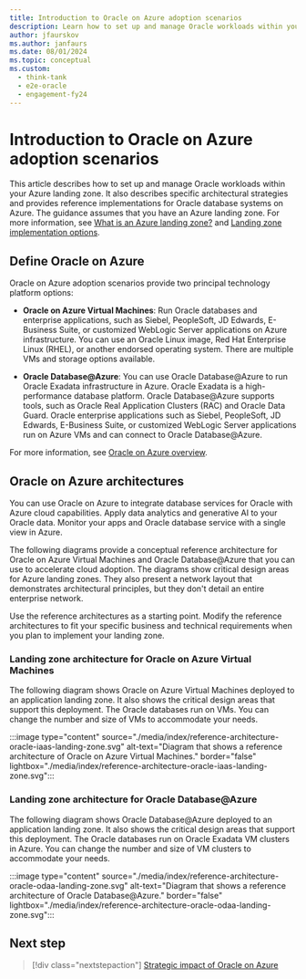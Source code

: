```yaml
---
title: Introduction to Oracle on Azure adoption scenarios
description: Learn how to set up and manage Oracle workloads within your Azure landing zone. See reference implementations for Oracle database systems on Azure.
author: jfaurskov
ms.author: janfaurs
ms.date: 08/01/2024
ms.topic: conceptual
ms.custom:
  - think-tank
  - e2e-oracle
  - engagement-fy24
---
```

# Introduction to Oracle on Azure adoption scenarios

This article describes how to set up and manage Oracle workloads within your Azure landing zone. It also describes specific architectural strategies and provides reference implementations for Oracle database systems on Azure. The guidance assumes that you have an Azure landing zone. For more information, see [What is an Azure landing zone?](/azure/cloud-adoption-framework/ready/landing-zone/implementation-options) and [Landing zone implementation options](/azure/cloud-adoption-framework/ready/landing-zone/implementation-options).

## Define Oracle on Azure

Oracle on Azure adoption scenarios provide two principal technology platform options:

- **Oracle on Azure Virtual Machines**: Run Oracle databases and enterprise applications, such as Siebel, PeopleSoft, JD Edwards, E-Business Suite, or customized WebLogic Server applications on Azure infrastructure. You can use an Oracle Linux image, Red Hat Enterprise Linux (RHEL), or another endorsed operating system. There are multiple VMs and storage options available.

- **Oracle Database@Azure**: You can use Oracle Database@Azure to run Oracle Exadata infrastructure in Azure. Oracle Exadata is a high-performance database platform. Oracle Database@Azure supports tools, such as Oracle Real Application Clusters (RAC) and Oracle Data Guard. Oracle enterprise applications such as Siebel, PeopleSoft, JD Edwards, E-Business Suite, or customized WebLogic Server applications run on Azure VMs and can connect to Oracle Database@Azure.

For more information, see [Oracle on Azure overview](/azure/oracle/oracle-azure-overview).

## Oracle on Azure architectures

You can use Oracle on Azure to integrate database services for Oracle with Azure cloud capabilities. Apply data analytics and generative AI to your Oracle data. Monitor your apps and Oracle database service with a single view in Azure.

The following diagrams provide a conceptual reference architecture for Oracle on Azure Virtual Machines and Oracle Database@Azure that you can use to accelerate cloud adoption. The diagrams show critical design areas for Azure landing zones. They also present a network layout that demonstrates architectural principles, but they don't detail an entire enterprise network.

Use the reference architectures as a starting point. Modify the reference architectures to fit your specific business and technical requirements when you plan to implement your landing zone.

### Landing zone architecture for Oracle on Azure Virtual Machines

The following diagram shows Oracle on Azure Virtual Machines deployed to an application landing zone. It also shows the critical design areas that support this deployment. The Oracle databases run on VMs. You can change the number and size of VMs to accommodate your needs.

:::image type="content" source="./media/index/reference-architecture-oracle-iaas-landing-zone.svg" alt-text="Diagram that shows a reference architecture of Oracle on Azure Virtual Machines." border="false" lightbox="./media/index/reference-architecture-oracle-iaas-landing-zone.svg":::

### Landing zone architecture for Oracle Database@Azure

The following diagram shows Oracle Database@Azure deployed to an application landing zone. It also shows the critical design areas that support this deployment. The Oracle databases run on Oracle Exadata VM clusters in Azure. You can change the number and size of VM clusters to accommodate your needs.

:::image type="content" source="./media/index/reference-architecture-oracle-odaa-landing-zone.svg" alt-text="Diagram that shows a reference architecture of Oracle Database@Azure." border="false" lightbox="./media/index/reference-architecture-oracle-odaa-landing-zone.svg":::

## Next step

> [!div class="nextstepaction"]
> [Strategic impact of Oracle on Azure](oracle-landing-zone-strategy.md)
